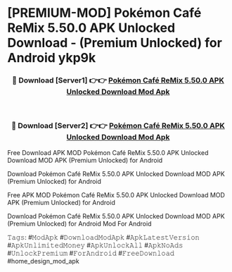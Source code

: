 # [PREMIUM-MOD] Pokémon Café ReMix 5.50.0 APK Unlocked Download - (Premium Unlocked) for Android ykp9k



<div align="center">
<h3>🔴 Download [Server1] 👉👉 <a href="https://momento.my/?title=Pokémon_Café_ReMix_5.50.0_APK_Unlocked_Download">Pokémon Café ReMix 5.50.0 APK Unlocked Download Mod Apk</a></h3><br>

<h3>🔴 Download [Server2] 👉👉 <a href="https://momento.my/?title=Pokémon_Café_ReMix_5.50.0_APK_Unlocked_Download">Pokémon Café ReMix 5.50.0 APK Unlocked Download Mod Apk</a></h3>
</div>



Free Download APK MOD Pokémon Café ReMix 5.50.0 APK Unlocked Download MOD APK (Premium Unlocked) for Android

Download Pokémon Café ReMix 5.50.0 APK Unlocked Download MOD APK (Premium Unlocked) for Android

Free APK MOD Pokémon Café ReMix 5.50.0 APK Unlocked Download MOD APK (Premium Unlocked) for Android

Download Pokémon Café ReMix 5.50.0 APK Unlocked Download MOD APK (Premium Unlocked) for Android Mod For Android

𝚃𝚊𝚐𝚜: #𝙼𝚘𝚍𝙰𝚙𝚔 #𝙳𝚘𝚠𝚗𝚕𝚘𝚊𝚍𝙼𝚘𝚍𝙰𝚙𝚔 #𝙰𝚙𝚔𝙻𝚊𝚝𝚎𝚜𝚝𝚅𝚎𝚛𝚜𝚒𝚘𝚗 #𝙰𝚙𝚔𝚄𝚗𝚕𝚒𝚖𝚒𝚝𝚎𝚍𝙼𝚘𝚗𝚎𝚢 #𝙰𝚙𝚔𝚄𝚗𝚕𝚘𝚌𝚔𝙰𝚕𝚕 #𝙰𝚙𝚔𝙽𝚘𝙰𝚍𝚜 #𝚄𝚗𝚕𝚘𝚌𝚔𝙿𝚛𝚎𝚖𝚒𝚞𝚖 #𝙵𝚘𝚛𝙰𝚗𝚍𝚛𝚘𝚒𝚍 #𝙵𝚛𝚎𝚎𝙳𝚘𝚠𝚗𝚕𝚘𝚊𝚍 #home_design_mod_apk
